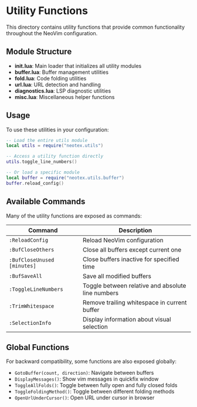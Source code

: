 # Utility Functions

This directory contains utility functions that provide common functionality throughout the NeoVim configuration.

## Module Structure

- **init.lua**: Main loader that initializes all utility modules
- **buffer.lua**: Buffer management utilities
- **fold.lua**: Code folding utilities
- **url.lua**: URL detection and handling
- **diagnostics.lua**: LSP diagnostic utilities
- **misc.lua**: Miscellaneous helper functions

## Usage

To use these utilities in your configuration:

```lua
-- Load the entire utils module
local utils = require("neotex.utils")

-- Access a utility function directly
utils.toggle_line_numbers()

-- Or load a specific module
local buffer = require("neotex.utils.buffer")
buffer.reload_config()
```

## Available Commands

Many of the utility functions are exposed as commands:

| Command | Description |
|---------|-------------|
| `:ReloadConfig` | Reload NeoVim configuration |
| `:BufCloseOthers` | Close all buffers except current one |
| `:BufCloseUnused [minutes]` | Close buffers inactive for specified time |
| `:BufSaveAll` | Save all modified buffers |
| `:ToggleLineNumbers` | Toggle between relative and absolute line numbers |
| `:TrimWhitespace` | Remove trailing whitespace in current buffer |
| `:SelectionInfo` | Display information about visual selection |

## Global Functions

For backward compatibility, some functions are also exposed globally:

- `GotoBuffer(count, direction)`: Navigate between buffers
- `DisplayMessages()`: Show vim messages in quickfix window 
- `ToggleAllFolds()`: Toggle between fully open and fully closed folds
- `ToggleFoldingMethod()`: Toggle between different folding methods
- `OpenUrlUnderCursor()`: Open URL under cursor in browser